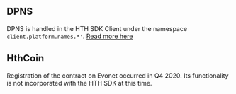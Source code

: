 ## DPNS

DPNS is handled in the HTH SDK Client under the namespace `client.platform.names.*'`. [Read more here](../platform/names/about-dpns.md)

## HthCoin

Registration of the contract on Evonet occurred in Q4 2020. Its functionality is not incorporated with the HTH SDK at this time.
